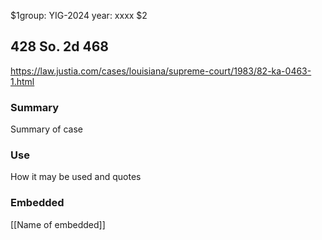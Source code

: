 $1group: YIG-2024
year: xxxx
$2
## 428 So. 2d 468

https://law.justia.com/cases/louisiana/supreme-court/1983/82-ka-0463-1.html

### Summary

Summary of case

### Use

How it may be used and quotes

### Embedded

[[Name of embedded]]